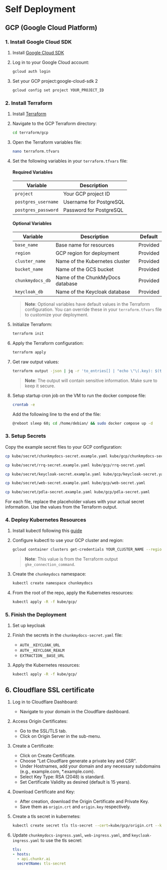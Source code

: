 # Self Deployment

## GCP (Google Cloud Platform)

### 1. Install Google Cloud SDK

1. Install [Google Cloud SDK](https://cloud.google.com/sdk/docs/install)

2. Log in to your Google Cloud account:
   ```bash
   gcloud auth login
   ```

3. Set your GCP project:google-cloud-sdk 2
   ```bash
   gcloud config set project YOUR_PROJECT_ID
   ```

### 2. Install Terraform

1. Install [Terraform](https://developer.hashicorp.com/terraform/tutorials/gke/gke-install)

2. Navigate to the GCP Terraform directory:
   ```bash
   cd terraform/gcp
   ```

3. Open the Terraform variables file:
   ```bash
   nano terraform.tfvars
   ```

4. Set the following variables in your `terraform.tfvars` file:

   #### Required Variables
   | Variable | Description |
   |----------|-------------|
   | `project` | Your GCP project ID |
   | `postgres_username` | Username for PostgreSQL |
   | `postgres_password` | Password for PostgreSQL |

   #### Optional Variables
   | Variable | Description | Default |
   |----------|-------------|---------|
   | `base_name` | Base name for resources | Provided |
   | `region` | GCP region for deployment | Provided |
   | `cluster_name` | Name of the Kubernetes cluster | Provided |
   | `bucket_name` | Name of the GCS bucket | Provided |
   | `chunkmydocs_db` | Name of the ChunkMyDocs database | Provided |
   | `keycloak_db` | Name of the Keycloak database | Provided |

   > **Note**: Optional variables have default values in the Terraform configuration. You can override these in your `terraform.tfvars` file to customize your deployment.

5. Initialize Terraform:
   ```bash
   terraform init
   ```

6. Apply the Terraform configuration:
   ```bash
   terraform apply
   ```

7. Get raw output values:
   ```bash
   terraform output -json | jq -r 'to_entries[] | "echo \"\(.key): $(terraform output -raw \(.key))\"" ' | bash
   ```
   > **Note**: The output will contain sensitive information. Make sure to keep it secure.

8. Setup startup cron job on the VM to run the docker compose file:

   ```bash
   crontab -e
   ```

   Add the following line to the end of the file:

   ```bash
   @reboot sleep 60; cd /home/debian/ && sudo docker compose up -d
   ```

### 3. Setup Secrets

Copy the example secret files to your GCP configuration:

```bash
cp kube/secret/chunkmydocs-secret.example.yaml kube/gcp/chunkmydocs-secret.yaml
```
```bash
cp kube/secret/rrq-secret.example.yaml kube/gcp/rrq-secret.yaml
```
```bash
cp kube/secret/keycloak-secret.example.yaml kube/gcp/keycloak-secret.yaml
```
```bash
cp kube/secret/web-secret.example.yaml kube/gcp/web-secret.yaml
```
```bash
cp kube/secret/pdla-secret.example.yaml kube/gcp/pdla-secret.yaml
```


For each file, replace the placeholder values with your actual secret information. Use the values from the Terraform output.

### 4. Deploy Kubernetes Resources

1. Install kubectl following this [guide](https://kubernetes.io/docs/tasks/tools/)  

2. Configure kubectl to use your GCP cluster and region:
   ```bash
   gcloud container clusters get-credentials YOUR_CLUSTER_NAME --region YOUR_REGION
   ```
   > **Note**: This value is from the Terraform output `gke_connection_command`.

2. Create the `chunkmydocs` namespace:
   ```bash
   kubectl create namespace chunkmydocs
   ```

3. From the root of the repo, apply the Kubernetes resources:
   ```bash
   kubectl apply -R -f kube/gcp/
   ```

### 5. Finish the Deployment

1. Set up keycloak

2. Finish the secrets in the `chunkmydocs-secret.yaml` file:
   - `AUTH__KEYCLOAK_URL`
   - `AUTH__KEYCLOAK_REALM`
   - `EXTRACTION__BASE_URL`

3. Apply the Kubernetes resources:
   ```bash
   kubectl apply -R -f kube/gcp/
   ```
## 6. Cloudflare SSL certificate

1. Log in to Cloudflare Dashboard:
   - Navigate to your domain in the Cloudflare dashboard.

2. Access Origin Certificates:
   - Go to the SSL/TLS tab.
   - Click on Origin Server in the sub-menu.

3. Create a Certificate:
   - Click on Create Certificate.
   - Choose "Let Cloudflare generate a private key and CSR".
   - Under Hostnames, add your domain and any necessary subdomains (e.g., example.com, *.example.com).
   - Select Key Type: RSA (2048) is standard.
   - Set Certificate Validity as desired (default is 15 years).

4. Download Certificate and Key:
   - After creation, download the Origin Certificate and Private Key.
   - Save them as `origin.crt` and `origin.key` respectively.

5. Create a tls secret in kubernetes:
   ```bash
   kubectl create secret tls tls-secret --cert=kube/gcp/origin.crt --key=kube/gcp/origin.key -n chunkmydocs
   ```
6. Update `chunkmydocs-ingress.yaml`, `web-ingress.yaml`, and `keycloak-ingress.yaml` to use the tls secret:
   ```yaml
   tls:
   - hosts:
     - api.chunkr.ai
     secretName: tls-secret
   ```
